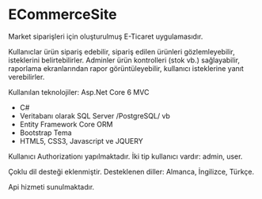 # ECommerceSite
Market siparişleri için oluşturulmuş E-Ticaret uygulamasıdır. 

Kullanıclar ürün sipariş edebilir, sipariş edilen ürünleri gözlemleyebilir, isteklerini belirtebilirler.
Adminler ürün kontrolleri (stok vb.) sağlayabilir, raporlama ekranlarından rapor görüntüleyebilir, kullanıcı isteklerine yanıt verebilirler.


Kullanılan teknolojiler:
Asp.Net Core 6 MVC
- C#
- Veritabanı olarak SQL Server /PostgreSQL/ vb
- Entity Framework Core ORM
- Bootstrap Tema
- HTML5, CSS3, Javascript ve JQUERY

Kullanıcı Authorizationı yapılmaktadır. İki tip kullanıcı vardır: admin, user.

Çoklu dil desteği eklenmiştir. Desteklenen diller: Almanca, İngilizce, Türkçe.

Api hizmeti sunulmaktadır.
